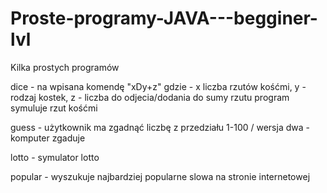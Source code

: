 # Proste-programy-JAVA---begginer-lvl
Kilka prostych programów

dice - na wpisana komendę "xDy+z" gdzie - x liczba rzutów kośćmi, y - rodzaj kostek, z - liczba do odjecia/dodania do sumy rzutu
program symuluje rzut kośćmi

guess - użytkownik ma zgadnąć liczbę z przedziału 1-100 / wersja dwa - komputer zgaduje

lotto - symulator lotto

popular - wyszukuje najbardziej popularne slowa na stronie internetowej



